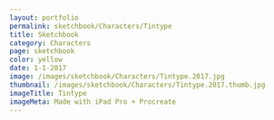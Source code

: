 ```yaml
---
layout: portfolio
permalink: sketchbook/Characters/Tintype
title: Sketchbook
category: Characters
page: sketchbook
color: yellow
date: 1-1-2017
image: /images/sketchbook/Characters/Tintype.2017.jpg
thumbnail: /images/sketchbook/Characters/Tintype.2017.thumb.jpg
imageTitle: Tintype
imageMeta: Made with iPad Pro + Procreate
---
```

